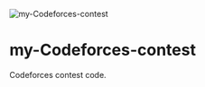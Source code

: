 ![my-Codeforces-contest](https://socialify.git.ci/CongJyu/my-Codeforces-contest/image?description=1&font=Bitter&forks=1&issues=1&language=1&name=1&owner=1&pattern=Signal&pulls=1&stargazers=1&theme=Light)

# my-Codeforces-contest

Codeforces contest code.

